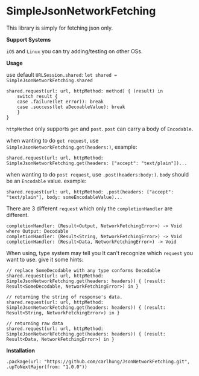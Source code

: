 
# SimpleJsonNetworkFetching

This library is simply for fetching json only.

**Support Systems**

`iOS` and `Linux`
you can try adding/testing on other OSs.

**Usage**

use default `URLSession.shared`:
`let shared = SimpleJsonNetworkFetching.shared`

    shared.request(url: url, httpMethod: method) { (result) in
        switch result {
        case .failure(let error)): break
        case .success(let aDecoableValue): break
        }
    }

`httpMethod` only supports `get` and `post`. `post` can carry a body of `Encodable`.

when wanting to do `get request`, use `SimpleJsonNetworkFetching.get(headers:)`, example:

    shared.request(url: url, httpMethod: SimpleJsonNetworkFetching.get(headers: ["accept": "text/plain"])...
    
when wanting to do `post request`, use `.post(headers:body:)`. `body` should be an `Encodable` value. example:

    shared.request(url: url, httpMethod: .post(headers: ["accept": "text/plain"], body: someEncodableValue)...
    
There are 3 different `request` which only the `completionHandler` are different.

    completionHandler: (Result<Output, NetworkFetchingError>) -> Void where Output: Decodable
    completionHandler: (Result<String, NetworkFetchingError>) -> Void
    completionHandler: (Result<Data, NetworkFetchingError>) -> Void

When using, type system may tell you It can't recognize which `request` you want to use. give it some hints:

    // replace SomeDecodable with any type conforms Decodable 
    shared.request(url: url, httpMethod:  SimpleJsonNetworkFetching.get(headers: headers)) { (result: Result<SomeDecodable, NetworkFetchingError>) in }
    
    // returning the string of response's data.
    shared.request(url: url, httpMethod:  SimpleJsonNetworkFetching.get(headers: headers)) { (result: Result<String, NetworkFetchingError>) in }
    
    // returning raw data
    shared.request(url: url, httpMethod:  SimpleJsonNetworkFetching.get(headers: headers)) { (result: Result<Data, NetworkFetchingError>) in }

**Installation**

    .package(url: "https://github.com/carlhung/JsonNetworkFetching.git", .upToNextMajor(from: "1.0.0"))
